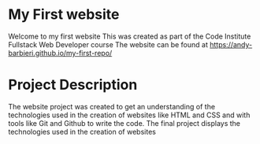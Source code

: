 # My First website
Welcome to my first website
This was created as part of the Code Institute Fullstack Web Developer course
The website can be found at https://andy-barbieri.github.io/my-first-repo/

# Project Description
The website project was created to get an understanding of the technologies used in the creation of websites like HTML and CSS and with tools like Git and Github to write the code.
The final project displays the technologies used in the creation of websites